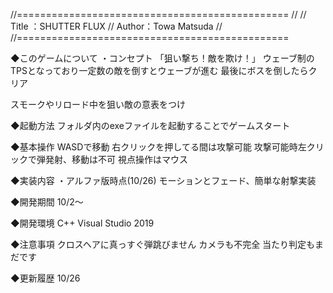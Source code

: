 //===============================================
//
// Title ：SHUTTER FLUX
// Author：Towa Matsuda
//
//===============================================

◆このゲームについて
・コンセプト
「狙い撃ち！敵を欺け！」
ウェーブ制のTPSとなっており一定数の敵を倒すとウェーブが進む
最後にボスを倒したらクリア

スモークやリロード中を狙い敵の意表をつけ

◆起動方法
フォルダ内のexeファイルを起動することでゲームスタート

◆基本操作
WASDで移動
右クリックを押してる間は攻撃可能
攻撃可能時左クリックで弾発射、移動は不可
視点操作はマウス


◆実装内容
・アルファ版時点(10/26)
モーションとフェード、簡単な射撃実装

◆開発期間
10/2～

◆開発環境
 C++
 Visual Studio 2019


◆注意事項
クロスヘアに真っすぐ弾跳びません
カメラも不完全
当たり判定もまだです

◆更新履歴
10/26


